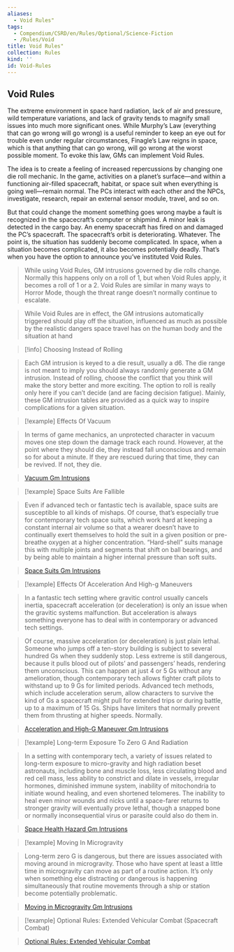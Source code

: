 ```yaml
---
aliases:
  - Void Rules"
tags:
  - Compendium/CSRD/en/Rules/Optional/Science-Fiction
  - /Rules/Void
title: Void Rules"
collection: Rules
kind: ''
id: Void-Rules
---
```

## Void Rules    
The extreme environment in space hard radiation, lack of air and pressure, wild temperature variations, and lack of gravity tends to magnify small issues into much more significant ones. While Murphy’s Law (everything that can go wrong will go wrong) is a useful reminder to keep an eye out for trouble even under regular circumstances, Finagle’s Law reigns in space, which is that anything that can go wrong, will go wrong at the worst possible moment. To evoke this law, GMs can implement Void Rules.   
  
The idea is to create a feeling of increased repercussions by changing one die roll mechanic. In the game, activities on a planet’s surface—and within a functioning air-filled spacecraft, habitat, or space suit when everything is going well—remain normal. The PCs interact with each other and the NPCs, investigate, research, repair an external sensor module, travel, and so on.    
  
But that could change the moment something goes wrong maybe a fault is recognized in the spacecraft’s computer or shipmind. A minor leak is detected in the cargo bay. An enemy spacecraft has fired on and damaged the PC’s spacecraft. The spacecraft’s orbit is deteriorating. Whatever. The point is, the situation has suddenly become complicated. In space, when a situation becomes complicated, it also becomes potentially deadly. That’s when you have the option to announce you’ve instituted Void Rules.   
  
>While using Void Rules, GM intrusions governed by die rolls change. Normally this happens only on a roll of 1, but when Void Rules apply, it becomes a roll of 1 or a 2. Void Rules are similar in many ways to Horror Mode, though the threat range doesn’t normally continue to escalate.   
  
>While Void Rules are in effect, the GM intrusions automatically triggered should play off the situation, influenced as much as possible by the realistic dangers space travel has on the human body and the situation at hand  
  
>[!info] Choosing Instead of Rolling    
> Each GM intrusion is keyed to a die result, usually a d6. The die range is not meant to imply you should always randomly generate a GM intrusion. Instead of rolling, choose the conflict that you think will make the story better and more exciting. The option to roll is really only here if you can’t decide (and are facing decision fatigue). Mainly, these GM intrusion tables are provided as a quick way to inspire complications for a given situation.   
  
>[!example] Effects Of Vacuum    
>In terms of game mechanics, an unprotected character in vacuum moves one step down the damage track each round. However, at the point where they should die, they instead fall unconscious and remain so for about a minute. If they are rescued during that time, they can be revived. If not, they die.    
>[Vacuum Gm Intrusions](Vacuum-Gm-Intrusions.md)  
  
>[!example] Space Suits Are Fallible    
>Even if advanced tech or fantastic tech is available, space suits are susceptible to all kinds of mishaps. Of course, that’s especially true for contemporary tech space suits, which work hard at keeping a constant internal air volume so that a wearer doesn’t have to continually exert themselves to hold the suit in a given position or pre-breathe oxygen at a higher concentration. “Hard-shell” suits manage this with multiple joints and segments that shift on ball bearings, and by being able to maintain a higher internal pressure than soft suits.  
>[Space Suits Gm Intrusions](Space-Suits-Gm-Intrusions.md)    
  
>[!example] Effects Of Acceleration And High-g Maneuvers   
>In a fantastic tech setting where gravitic control usually cancels inertia, spacecraft acceleration (or deceleration) is only an issue when the gravitic systems malfunction. But acceleration is always something everyone has to deal with in contemporary or advanced tech settings.	  
>  
>Of course, massive acceleration (or deceleration) is just plain lethal. Someone who jumps off a ten-story building is subject to several hundred Gs when they suddenly stop. Less extreme is still dangerous, because it pulls blood out of pilots’ and passengers’ heads, rendering them unconscious. This can happen at just 4 or 5 Gs without any amelioration, though contemporary tech allows fighter craft pilots to withstand up to 9 Gs for limited periods. Advanced tech methods, which include acceleration serum, allow characters to survive the kind of Gs a spacecraft might pull for extended trips or during battle, up to a maximum of 15 Gs. Ships have limiters that normally prevent them from thrusting at higher speeds. Normally.    
>[Acceleration and High-G Maneuver Gm Intrusions](Acceleration-and-High-G-Maneuver-Gm-Intrusions.md)    
  
>[!example] Long-term Exposure To Zero G And Radiation  
>In a setting with contemporary tech, a variety of issues related to long-term exposure to micro-gravity and high radiation beset astronauts, including bone and muscle loss, less circulating blood and red cell mass, less ability to constrict and dilate in vessels, irregular hormones, diminished immune system, inability of mitochondria to initiate wound healing, and even shortened telomeres. The inability to heal even minor wounds and nicks until a space-farer returns to stronger gravity will eventually prove lethal, though a snapped bone or normally inconsequential virus or parasite could also do them in.  
>[Space Health Hazard Gm Intrusions](Space-Health-Hazard-Gm-Intrusions.md)  
  
>[!example] Moving In Microgravity   
>Long-term zero G is dangerous, but there are issues associated with moving around in microgravity. Those who have spent at least a little time in microgravity can move as part of a routine action. It’s only when something else distracting or dangerous is happening simultaneously that routine movements through a ship or station become potentially problematic.  
>[Moving in Microgravity Gm Intrusions](Moving-in-Microgravity-Gm-Intrusions.md)  
  
>[!example] Optional Rules: Extended Vehicular Combat (Spacecraft Combat)   
>[Optional Rules: Extended Vehicular Combat](Optional-Rules-Extended-Vehicular-Combat.md)
